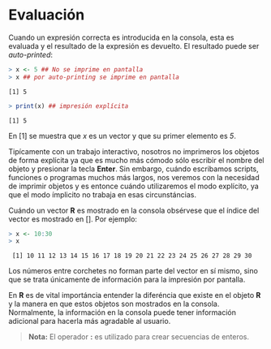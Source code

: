 
# Evaluación

Cuando un expresión correcta es introducida en la consola, esta es evaluada y el resultado de la expresión es devuelto. El resultado puede ser _auto-printed_:


```r
> x <- 5 ## No se imprime en pantalla
> x ## por auto-printing se imprime en pantalla
```

```
[1] 5
```

```r
> print(x) ## impresión explícita
```

```
[1] 5
```

En [1] se muestra que _x_ es un vector y que su primer elemento es _5_.

Tipícamente con un trabajo interactivo, nosotros no imprimeros los objetos de forma explícita ya que es mucho más cómodo sólo escribir el nombre del objeto y presionar la tecla __Enter__. Sin embargo, cuándo escribamos scripts, funciones o programas muchos más largos, nos veremos con la necesidad de imprimir objetos y es entonce cuándo utilizaremos el modo explícito, ya que el modo ímplicito no trabaja en esas circunstáncias.

Cuándo un vector __R__ es mostrado en la consola obsérvese que el índice del vector es mostrado en []. Por ejemplo:


```r
> x <- 10:30
> x
```

```
 [1] 10 11 12 13 14 15 16 17 18 19 20 21 22 23 24 25 26 27 28 29 30
```

Los números entre corchetes no forman parte del vector en sí mismo, sino que se trata únicamente de información para la impresión por pantalla.

En __R__ es de vital importáncia entender la diferéncia que existe en el objeto __R__ y la manera en que estos objetos son mostrados en la consola. Normalmente, la información en la consola puede tener información adicional para hacerla más agradable al usuario.

> __Nota:__ El operador __:__ es utilizado para crear secuencias de enteros.
